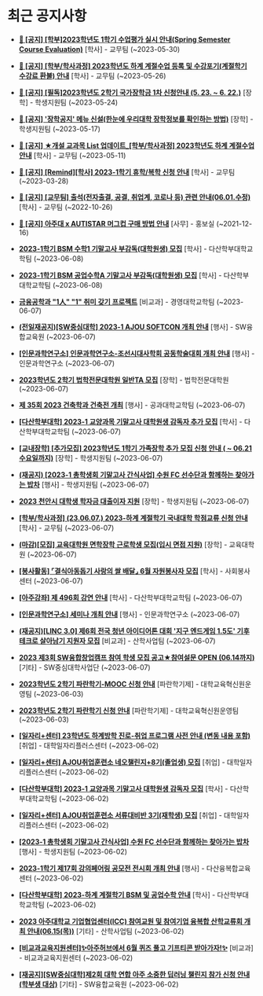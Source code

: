 # 최근 공지사항

* **[📌 [공지] [학부]2023학년도 1학기 수업평가 실시 안내(Spring Semester Course Evaluation)](http://ajou.ac.kr/kr/ajou/notice.do?mode=view&amp;articleNo=215232&amp;article.offset=0&amp;articleLimit=30)**
 [학사] - 교무팀 (~2023-05-30)

* **[📌 [공지] [학부/학사과정] 2023학년도 하계 계절수업 등록 및 수강포기(계절학기 수강료 환불) 안내](http://ajou.ac.kr/kr/ajou/notice.do?mode=view&amp;articleNo=215210&amp;article.offset=0&amp;articleLimit=30)**
 [학사] - 교무팀 (~2023-05-26)

* **[📌 [공지] [필독]2023학년도 2학기 국가장학금 1차 신청안내 (5. 23. ~ 6. 22.)](http://ajou.ac.kr/kr/ajou/notice.do?mode=view&amp;articleNo=215084&amp;article.offset=0&amp;articleLimit=30)**
 [장학] - 학생지원팀 (~2023-05-24)

* **[📌 [공지] &#x27;장학공지&#x27; 메뉴 신설(한눈에 우리대학 장학정보를 확인하는 방법)](http://ajou.ac.kr/kr/ajou/notice.do?mode=view&amp;articleNo=214764&amp;article.offset=0&amp;articleLimit=30)**
 [장학] - 학생지원팀 (~2023-05-17)

* **[📌 [공지] ★개설 교과목 List 업데이트_[학부/학사과정] 2023학년도 하계 계절수업 안내](http://ajou.ac.kr/kr/ajou/notice.do?mode=view&amp;articleNo=214493&amp;article.offset=0&amp;articleLimit=30)**
 [학사] - 교무팀 (~2023-05-11)

* **[📌 [공지] [Remind][학사] 2023-1학기 휴학/복학 신청 안내](http://ajou.ac.kr/kr/ajou/notice.do?mode=view&amp;articleNo=212711&amp;article.offset=0&amp;articleLimit=30)**
 [학사] - 교무팀 (~2023-03-28)

* **[📌 [공지] [교무팀] 출석(전자출결, 공결, 취업계, 코로나 등) 관련 안내(06.01.수정)](http://ajou.ac.kr/kr/ajou/notice.do?mode=view&amp;articleNo=205552&amp;article.offset=0&amp;articleLimit=30)**
 [학사] - 교무팀 (~2022-10-26)

* **[📌 [공지] 아주대 x AUTISTAR 머그컵 구매 방법 안내](http://ajou.ac.kr/kr/ajou/notice.do?mode=view&amp;articleNo=147976&amp;article.offset=0&amp;articleLimit=30)**
 [사무] - 홍보실 (~2021-12-16)

* **[2023-1학기 BSM 수학1 기말고사 부감독(대학원생) 모집](http://ajou.ac.kr/kr/ajou/notice.do?mode=view&amp;articleNo=215569&amp;article.offset=0&amp;articleLimit=30)**
 [학사] - 다산학부대학교학팀 (~2023-06-08)

* **[2023-1학기 BSM 공업수학A 기말고사 부감독(대학원생) 모집](http://ajou.ac.kr/kr/ajou/notice.do?mode=view&amp;articleNo=215568&amp;article.offset=0&amp;articleLimit=30)**
 [학사] - 다산학부대학교학팀 (~2023-06-08)

* **[금융공학과 &quot;1人&quot; &quot;1&quot; 취미 갖기 프로젝트](http://ajou.ac.kr/kr/ajou/notice.do?mode=view&amp;articleNo=215553&amp;article.offset=0&amp;articleLimit=30)**
 [비교과] - 경영대학교학팀 (~2023-06-07)

* **[(전일재공지)[SW중심대학] 2023-1 AJOU SOFTCON 개최 안내](http://ajou.ac.kr/kr/ajou/notice.do?mode=view&amp;articleNo=215551&amp;article.offset=0&amp;articleLimit=30)**
 [행사] - SW융합교육원 (~2023-06-07)

* **[[인문과학연구소] 인문과학연구소-조선시대사학회 공동학술대회 개최 안내](http://ajou.ac.kr/kr/ajou/notice.do?mode=view&amp;articleNo=215550&amp;article.offset=0&amp;articleLimit=30)**
 [행사] - 인문과학연구소 (~2023-06-07)

* **[2023학년도 2학기 법학전문대학원 일반TA 모집](http://ajou.ac.kr/kr/ajou/notice.do?mode=view&amp;articleNo=215536&amp;article.offset=0&amp;articleLimit=30)**
 [장학] - 법학전문대학원 (~2023-06-07)

* **[제 35회 2023 건축학과 건축전 개최](http://ajou.ac.kr/kr/ajou/notice.do?mode=view&amp;articleNo=215534&amp;article.offset=0&amp;articleLimit=30)**
 [행사] - 공과대학교학팀 (~2023-06-07)

* **[[다산학부대학] 2023-1 교양과목 기말고사 대학원생 감독자 추가 모집](http://ajou.ac.kr/kr/ajou/notice.do?mode=view&amp;articleNo=215533&amp;article.offset=0&amp;articleLimit=30)**
 [학사] - 다산학부대학교학팀 (~2023-06-07)

* **[[교내장학] [추가모집] 2023학년도 1학기 가족장학 추가 모집 신청 안내 ( ~ 06.21 수요일까지)](http://ajou.ac.kr/kr/ajou/notice.do?mode=view&amp;articleNo=215531&amp;article.offset=0&amp;articleLimit=30)**
 [장학] - 학생지원팀 (~2023-06-07)

* **[(재공지) [2023-1 총학생회 기말고사 간식사업] 수원 FC 선수단과 함께하는 찾아가는 밥차](http://ajou.ac.kr/kr/ajou/notice.do?mode=view&amp;articleNo=215522&amp;article.offset=0&amp;articleLimit=30)**
 [행사] - 학생지원팀 (~2023-06-07)

* **[2023 천안시 대학생 학자금 대출이자 지원](http://ajou.ac.kr/kr/ajou/notice.do?mode=view&amp;articleNo=215510&amp;article.offset=0&amp;articleLimit=30)**
 [장학] - 학생지원팀 (~2023-06-07)

* **[[학부/학사과정] (23.06.07.) 2023-하계 계절학기 국내대학 학점교류 신청 안내](http://ajou.ac.kr/kr/ajou/notice.do?mode=view&amp;articleNo=215509&amp;article.offset=0&amp;articleLimit=30)**
 [학사] - 교무팀 (~2023-06-07)

* **[(마감)[모집] 교육대학원 면학장학 근로학생 모집(입시 면접 지원)](http://ajou.ac.kr/kr/ajou/notice.do?mode=view&amp;articleNo=215506&amp;article.offset=0&amp;articleLimit=30)**
 [장학] - 교육대학원 (~2023-06-07)

* **[[봉사활동] ⌜결식아동돕기 사랑의 쌀 배달⌟ 6월 자원봉사자 모집](http://ajou.ac.kr/kr/ajou/notice.do?mode=view&amp;articleNo=215504&amp;article.offset=0&amp;articleLimit=30)**
 [학사] - 사회봉사센터 (~2023-06-07)

* **[[아주강좌] 제 496회 강연 안내](http://ajou.ac.kr/kr/ajou/notice.do?mode=view&amp;articleNo=215502&amp;article.offset=0&amp;articleLimit=30)**
 [학사] - 다산학부대학교학팀 (~2023-06-07)

* **[[인문과학연구소] 세미나 개최 안내](http://ajou.ac.kr/kr/ajou/notice.do?mode=view&amp;articleNo=215494&amp;article.offset=0&amp;articleLimit=30)**
 [행사] - 인문과학연구소 (~2023-06-07)

* **[(재공지)[LINC 3.0] 제6회 전국 청년 아이디어톤 대회 &#x27;지구 엔드게임 1.5도&#x27; 기후테크로 살아남기 지원자 모집](http://ajou.ac.kr/kr/ajou/notice.do?mode=view&amp;articleNo=215487&amp;article.offset=0&amp;articleLimit=30)**
 [비교과] - 산학사업팀 (~2023-06-07)

* **[2023 제3회 SW융합창업캠프 참여 학생 모집 공고★참여설문 OPEN (06.14까지)](http://ajou.ac.kr/kr/ajou/notice.do?mode=view&amp;articleNo=215485&amp;article.offset=0&amp;articleLimit=30)**
 [기타] - SW중심대학사업단 (~2023-06-07)

* **[2023학년도 2학기 파란학기-MOOC 신청 안내](http://ajou.ac.kr/kr/ajou/notice.do?mode=view&amp;articleNo=215474&amp;article.offset=0&amp;articleLimit=30)**
 [파란학기제] - 대학교육혁신원운영팀 (~2023-06-03)

* **[2023학년도 2학기 파란학기 신청 안내](http://ajou.ac.kr/kr/ajou/notice.do?mode=view&amp;articleNo=215473&amp;article.offset=0&amp;articleLimit=30)**
 [파란학기제] - 대학교육혁신원운영팀 (~2023-06-03)

* **[[일자리+센터] 23학년도 하계방학 진로-취업 프로그램 사전 안내 (변동 내용 포함)](http://ajou.ac.kr/kr/ajou/notice.do?mode=view&amp;articleNo=215469&amp;article.offset=0&amp;articleLimit=30)**
 [취업] - 대학일자리플러스센터 (~2023-06-02)

* **[[일자리+센터] AJOU취업훈련소 네오챌린지+8기(졸업생) 모집](http://ajou.ac.kr/kr/ajou/notice.do?mode=view&amp;articleNo=215467&amp;article.offset=0&amp;articleLimit=30)**
 [취업] - 대학일자리플러스센터 (~2023-06-02)

* **[[다산학부대학] 2023-1 교양과목 기말고사 대학원생 감독자 모집](http://ajou.ac.kr/kr/ajou/notice.do?mode=view&amp;articleNo=215465&amp;article.offset=0&amp;articleLimit=30)**
 [학사] - 다산학부대학교학팀 (~2023-06-02)

* **[[일자리+센터] AJOU취업훈련소 서류대비반 3기(재학생) 모집](http://ajou.ac.kr/kr/ajou/notice.do?mode=view&amp;articleNo=215464&amp;article.offset=0&amp;articleLimit=30)**
 [취업] - 대학일자리플러스센터 (~2023-06-02)

* **[[2023-1 총학생회 기말고사 간식사업] 수원 FC 선수단과 함께하는 찾아가는 밥차](http://ajou.ac.kr/kr/ajou/notice.do?mode=view&amp;articleNo=215458&amp;article.offset=0&amp;articleLimit=30)**
 [행사] - 학생지원팀 (~2023-06-02)

* **[2023-1학기 제17회 강의페어링 공모전 전시회 개최 안내](http://ajou.ac.kr/kr/ajou/notice.do?mode=view&amp;articleNo=215450&amp;article.offset=0&amp;articleLimit=30)**
 [행사] - 다산융복합교육센터 (~2023-06-02)

* **[[다산학부대학] 2023-하계 계절학기 BSM 및 공업수학 안내](http://ajou.ac.kr/kr/ajou/notice.do?mode=view&amp;articleNo=215447&amp;article.offset=0&amp;articleLimit=30)**
 [학사] - 다산학부대학교학팀 (~2023-06-02)

* **[2023 아주대학교 기업협업센터(ICC) 참여교원 및 참여기업 융복합 산학교류회 개최 안내(06.15(목))](http://ajou.ac.kr/kr/ajou/notice.do?mode=view&amp;articleNo=215433&amp;article.offset=0&amp;articleLimit=30)**
 [기타] - 산학사업팀 (~2023-06-02)

* **[[비교과교육지원센터]✨아주허브에서 6월 퀴즈 풀고 기프티콘 받아가자!✨](http://ajou.ac.kr/kr/ajou/notice.do?mode=view&amp;articleNo=215426&amp;article.offset=0&amp;articleLimit=30)**
 [비교과] - 비교과교육지원센터 (~2023-06-02)

* **[[재공지][SW중심대학]제2회 대학 연합 아주 소중한 딥러닝 챌린지 참가 신청 안내(학부생 대상)](http://ajou.ac.kr/kr/ajou/notice.do?mode=view&amp;articleNo=215425&amp;article.offset=0&amp;articleLimit=30)**
 [기타] - SW융합교육원 (~2023-06-02)

